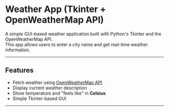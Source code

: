 # Weather App (Tkinter + OpenWeatherMap API)

A simple GUI-based weather application built with Python's Tkinter and the OpenWeatherMap API.  
This app allows users to enter a city name and get real-time weather information.

---

## Features
- Fetch weather using [OpenWeatherMap API](https://openweathermap.org/api)
- Display current weather description
- Show temperature and "feels like" in **Celsius**
- Simple Tkinter-based GUI

---

